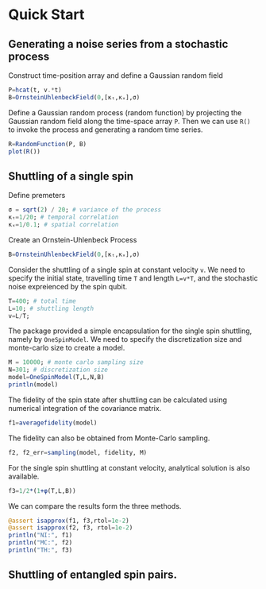 # Quick Start

## Generating a noise series from a stochastic process
Construct time-position array and define a Gaussian random field
```julia
P=hcat(t, v.*t) 
B=OrnsteinUhlenbeckField(0,[κₜ,κₓ],σ) 
```
Define a Gaussian random process (random function) by projecting the Gaussian random field along the time-space array `P`. Then we can use `R()` to invoke the process and generating a random time series.
```julia
R=RandomFunction(P, B) 
plot(R()) 
```

## Shuttling of a single spin
Define premeters
```julia
σ = sqrt(2) / 20; # variance of the process
κₜ=1/20; # temporal correlation
κₓ=1/0.1; # spatial correlation
```
Create an Ornstein-Uhlenbeck Process
```julia
B=OrnsteinUhlenbeckField(0,[κₜ,κₓ],σ)
```

Consider the shuttling of a single spin at constant velocity `v`. 
We need to specify the initial state, travelling time `T` and length `L=v*T`, 
and the stochastic noise expreienced by the spin qubit.
```julia
T=400; # total time
L=10; # shuttling length
v=L/T;
```
The package provided a simple encapsulation for the single spin shuttling, namely
by `OneSpinModel`. 
We need to specify the discretization size and monte-carlo size to create a model.
```julia
M = 10000; # monte carlo sampling size
N=301; # discretization size
model=OneSpinModel(T,L,N,B)
println(model)
```
The fidelity of the spin state after shuttling can be calculated using numerical integration of the covariance matrix.  
```julia
f1=averagefidelity(model)
```
The fidelity can also be obtained from Monte-Carlo sampling.
```julia
f2, f2_err=sampling(model, fidelity, M)
```
For the single spin shuttling at constant velocity, analytical solution is also available. 
```julia
f3=1/2*(1+φ(T,L,B))
```
We can compare the results form the three methods.
```julia
@assert isapprox(f1, f3,rtol=1e-2)
@assert isapprox(f2, f3, rtol=1e-2) 
println("NI:", f1)
println("MC:", f2)
println("TH:", f3)
```

## Shuttling of entangled spin pairs. 